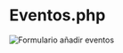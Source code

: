 ﻿# Eventos.php
 ![Formulario añadir eventos]([https://github.com/tu-usuario/tu-repositorio/raw/main/ruta/a/la/imagen.jpg](https://github.com/Angel142330/Eventos.php/blob/main/img/Form_a%C3%B1adir.png)https://github.com/Angel142330/Eventos.php/blob/main/img/Form_a%C3%B1adir.png)

 
